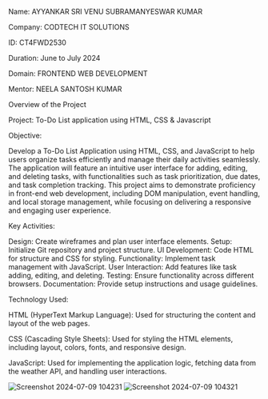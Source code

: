 Name: AYYANKAR SRI VENU SUBRAMANYESWAR KUMAR

Company: CODTECH IT SOLUTIONS

ID: CT4FWD2530

Duration: June to July 2024

Domain: FRONTEND WEB DEVELOPMENT

Mentor: NEELA SANTOSH KUMAR

Overview of the Project

Project: To-Do List application using HTML, CSS & Javascript

Objective:

Develop a To-Do List Application using HTML, CSS, and JavaScript to help users organize tasks efficiently and manage their daily activities seamlessly. The application will feature an intuitive user interface for adding, editing, and deleting tasks, with functionalities such as task prioritization, due dates, and task completion tracking. This project aims to demonstrate proficiency in front-end web development, including DOM manipulation, event handling, and local storage management, while focusing on delivering a responsive and engaging user experience.

Key Activities:

Design: Create wireframes and plan user interface elements.
Setup: Initialize Git repository and project structure.
UI Development: Code HTML for structure and CSS for styling.
Functionality: Implement task management with JavaScript.
User Interaction: Add features like task adding, editing, and deleting.
Testing: Ensure functionality across different browsers.
Documentation: Provide setup instructions and usage guidelines.


Technology Used:

HTML (HyperText Markup Language): Used for structuring the content and layout of the web pages.

CSS (Cascading Style Sheets): Used for styling the HTML elements, including layout, colors, fonts, and responsive design.

JavaScript: Used for implementing the application logic, fetching data from the weather API, and handling user interactions.

![Screenshot 2024-07-09 104231](https://github.com/VenuAyyankar/CODTECH-Task2/assets/132980829/a9d68266-3a4d-42a0-b05d-bb6e51273460)
![Screenshot 2024-07-09 104321](https://github.com/VenuAyyankar/CODTECH-Task2/assets/132980829/7f807241-ed80-4a0a-9ed5-fa10f81a61c3)
